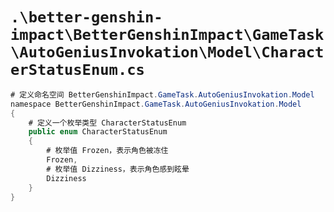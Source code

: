 # `.\better-genshin-impact\BetterGenshinImpact\GameTask\AutoGeniusInvokation\Model\CharacterStatusEnum.cs`

```cs
# 定义命名空间 BetterGenshinImpact.GameTask.AutoGeniusInvokation.Model
﻿namespace BetterGenshinImpact.GameTask.AutoGeniusInvokation.Model
{
    # 定义一个枚举类型 CharacterStatusEnum
    public enum CharacterStatusEnum
    {
        # 枚举值 Frozen，表示角色被冻住
        Frozen,
        # 枚举值 Dizziness，表示角色感到眩晕
        Dizziness
    }
}
```